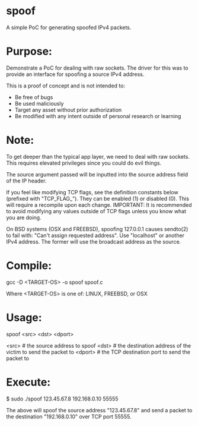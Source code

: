 # spoof

A simple PoC for generating spoofed IPv4 packets.

Purpose:
========

Demonstrate a PoC for dealing with raw sockets. The driver for this was to 
provide an interface for spoofing a source IPv4 address.

This is a proof of concept and is not intended to:
- Be free of bugs
- Be used maliciously
- Target any asset without prior authorization
- Be modified with any intent outside of personal research or learning
	
Note:
=====

To get deeper than the typical app layer, we need to deal with raw sockets. 
This requires elevated privileges since you could do evil things. 

The source argument passed will be inputted into the source address field 
of the IP header. 

If you feel like modifying TCP flags, see the definition constants below 
(prefixed with "TCP_FLAG_"). They can be enabled (1) or disabled (0). This 
will require a recompile upon each change. IMPORTANT: It is recommended to 
avoid modifying any values outside of TCP flags unless you know what you 
are doing.

On BSD systems (OSX and FREEBSD), spoofing 127.0.0.1 causes sendto(2) to 
fail with: "Can't assign requested address". Use "localhost" or another 
IPv4 address. The former will use the broadcast address as the source.

Compile:
========

gcc -D \<TARGET-OS\> -o spoof spoof.c

Where \<TARGET-OS\> is one of: LINUX, FREEBSD, or OSX

Usage:
======

spoof \<src\> \<dst\> \<dport\>

\<src\>	# the source address to spoof
\<dst\>	# the destination address of the victim to send the packet to
\<dport\> # the TCP destination port to send the packet to

Execute:
========

$ sudo ./spoof 123.45.67.8 192.168.0.10 55555

The above will spoof the source address "123.45.67.8" and send a packet 
to the destination "192.168.0.10" over TCP port 55555.
		
